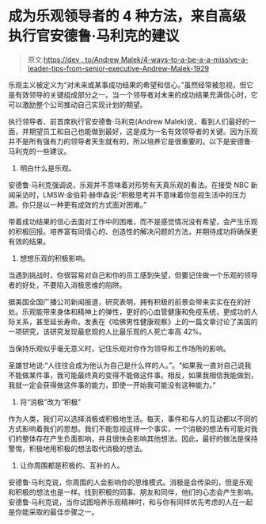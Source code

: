 # 成为乐观领导者的 4 种方法，来自高级执行官安德鲁·马利克的建议

> 原文:[https://dev . to/Andrew Malek/4-ways-to-a-be-a-a-missive-a-leader-tips-from-senior-executive-Andrew-Malek-1929](https://dev.to/andrewmalek/4-ways-to-be-an-optimistic-leader-with-tips-from-senior-executive-andrew-malek-1929)

乐观主义被定义为“对未来或某事成功结果的希望和信心。”虽然经常被忽视，但它是有效领导的关键组成部分之一。当一个领导者对未来的成功结果充满信心时，它可以激励整个公司推动自己实现计划的期望。

执行领导者、前首席执行官安德鲁·马利克(Andrew Malek)说，看到人们最好的一面，并期望员工和自己也能做到最好，这是成为一名有效领导者的关键。因为乐观并不是所有强有力的领导者天生就有的，所以培养它是很重要的。以下是安德鲁·马利克的一些建议。

1.  明白什么是乐观。

安德鲁·马利克强调说，乐观并不意味着对形势有天真乐观的看法。在接受 NBC 新闻采访时，LMSW·金伯莉·赫申森说:“积极思考并不意味着你忽视生活中的压力源。你只是以一种更有成效的方式面对困难。”

带着成功结果的信心去面对工作中的困难，而不是感觉情况没有希望，会产生乐观的积极回报。培养富有同情心的、创造性的解决问题的方法，并期待成功将确保更有效的结果。

1.  想想乐观的积极影响。

当遇到挑战时，你很容易对自己和你的员工感到失望，但要记住做一个乐观的领导者的好处，不要陷入消极思维的陷阱。

据美国全国广播公司新闻报道，研究表明，拥有积极的前景会带来实实在在的好处。乐观能带来身体和精神上的弹性，更好的心血管健康和免疫系统，更成功的人际关系，甚至延长寿命。发表在《哈佛男性健康观察》上的一篇文章讨论了美国的一项研究，该研究发现最悲观的人比最乐观的人死亡率高 42%。

当保持乐观似乎毫无意义时，记住乐观对你作为领导和工作场所的影响。

圣雄甘地说:“人往往会成为他认为自己是什么样的人。”。“如果我一直对自己说我不能做某件事，我可能最终真的变得不能做这件事。相反，如果我相信我能做到，我就一定会获得做这件事的能力，即使一开始我可能没有这种能力。”

1.  将“消极”改为“积极”

作为人类，我们可以选择消极或积极地生活。每天，事件和与人的互动都以不同的方式影响着我们的思想。我们不能忽视这样一个事实，一个消极的想法有可能对我们的整体存在产生负面影响，并且很快会影响其他想法。因此，最好的做法是保持警惕，积极地用积极的想法取代消极的想法。

1.  让你周围都是积极的、互补的人。

安德鲁·马利克说，你周围的人会影响你的思维模式。消极是会传染的，但是乐观和积极的想法也是一样。找到积极的同事、朋友和同伴，他们的心态会产生影响。安德鲁·马利克说，当你试图培养乐观精神时，和与你有同样优先考虑的人在一起是你能采取的最佳步骤之一。